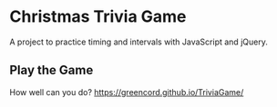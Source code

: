 # Christmas Trivia Game

A project to practice timing and intervals with JavaScript and jQuery.

## Play the Game

How well can you do?
https://greencord.github.io/TriviaGame/
